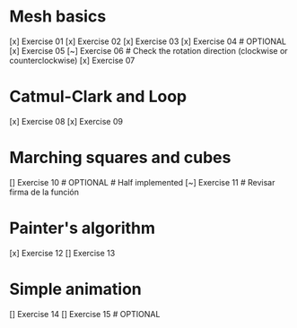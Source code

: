 # Mesh basics
[x] Exercise 01
[x] Exercise 02
[x] Exercise 03 
[x] Exercise 04 # OPTIONAL
[x] Exercise 05
[~] Exercise 06 # Check the rotation direction (clockwise or counterclockwise)
[x] Exercise 07 
# Catmul-Clark and Loop
[x] Exercise 08
[x] Exercise 09
# Marching squares and cubes
[] Exercise 10 # OPTIONAL # Half implemented
[~] Exercise 11 # Revisar firma de la función
# Painter's algorithm
[x] Exercise 12
[] Exercise 13
# Simple animation
[] Exercise 14
[] Exercise 15 # OPTIONAL

